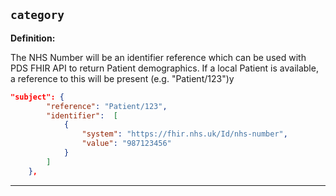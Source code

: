 ## `category`

<b>Definition:</b><br>

The NHS Number will be an identifier reference which can be used with PDS FHIR API to return Patient demographics. If a local Patient is available, a reference to this will be present (e.g. "Patient/123")y

```json
"subject": {
        "reference": "Patient/123",
        "identifier":  [
            {
                "system": "https://fhir.nhs.uk/Id/nhs-number",
                "value": "987123456"
            }
        ]
    },
```

---